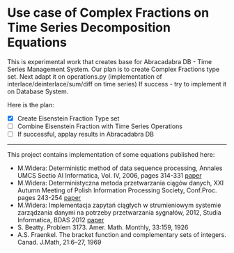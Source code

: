 # Use case of Complex Fractions on Time Series Decomposition Equations  

This is experimental work that creates base for Abracadabra DB - Time Series Management System.
Our plan is to create Complex Fractions type set.
Next adapt it on operations.py (implementation of interlace/deinterlace/sum/diff on time series)
If success - try to implement it on Database System.

Here is the plan:
- [x] Create Eisenstein Fraction Type set
- [ ] Combine Eisenstein Fraction with Time Series Operations
- [ ] If successful, applay results in Abracadabra DB 

---

This project contains implementation of some equations published here:

- M.Widera: Deterministic method of data sequence processing, Annales UMCS Sectio AI Informatica, Vol. IV, 2006, pages 314-331 [paper](https://www.academia.edu/1840564/Deterministic_method_of_data_sequence_processing)
- M.Widera: Deterministyczna metoda przetwarzania ciągów danych, XXI Autumn Meeting of Polish Information Processing Society, Conf.Proc. pages 243-254 [paper](https://www.academia.edu/1840563/Deterministyczna_metoda_przetwarzania_ciagow_danych)
- M.Widera: Implementacja zapytań ciągłych w strumieniowym systemie zarządzania danymi na potrzeby przetwarzania sygnałów, 2012, Studia Informatica, BDAS 2012 [paper](https://www.academia.edu/3008215/Widera_Implementacja_zapyta%C5%84_ci%C4%85g%C5%82ych_w_strumieniowym_systemie_zarz%C4%85dzania_danymi_dla_potrzeb_przetwarzania_sygna%C5%82%C3%B3w)
- S. Beatty. Problem 3173. Amer. Math. Monthly, 33:159, 1926
- A.S. Fraenkel. The bracket function and complementary sets of integers. Canad. J.Math, 21:6–27, 1969

